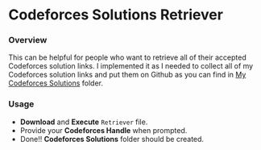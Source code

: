 # Codeforces Solutions Retriever

### Overview
This can be helpful for people who want to retrieve all of their accepted Codeforces solution links.
I implemented it as I needed to collect all of my Codeforces solution links and put them on Github as you can find in [My Codeforces Solutions](https://github.com/omaryasser/Competitive-Programming/tree/master/Solutions/Codeforces%20Solutions) folder.

### Usage
* **Download** and **Execute** ```Retriever``` file.
* Provide your **Codeforces Handle** when prompted.
* Done!! **Codeforces Solutions** folder should be created.

